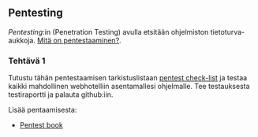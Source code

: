 ## Pentesting

*Pentesting*:in (Penetration Testing) avulla etsitään ohjelmiston tietoturva-aukkoja. [Mitä on pentestaaminen?](https://www.mintsecurity.fi/mita-on-pentestaaminen/).

### Tehtävä 1

Tutustu tähän pentestaamisen tarkistuslistaan [pentest check-list](https://pentestbook.six2dez.com/others/web-checklist) ja testaa kaikki mahdollinen webhotelliin asentamallesi ohjelmalle. Tee testauksesta testiraportti ja palauta github:iin.

Lisää pentaamisesta:

- [Pentest book](https://pentestbook.six2dez.com/)